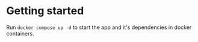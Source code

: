 # Getting started
Run `docker compose up -d` to start the app and it's dependencies in docker containers.